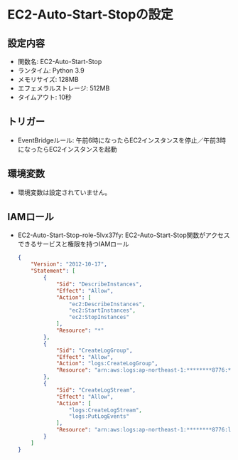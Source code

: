 # EC2-Auto-Start-Stopの設定

## 設定内容
- 関数名: EC2-Auto-Start-Stop
- ランタイム: Python 3.9
- メモリサイズ: 128MB
- エフェメラルストレージ: 512MB
- タイムアウト: 10秒

## トリガー
- EventBridgeルール: 午前6時になったらEC2インスタンスを停止／午前3時になったらEC2インスタンスを起動

## 環境変数
- 環境変数は設定されていません。

## IAMロール
- EC2-Auto-Start-Stop-role-5lvx37fy: EC2-Auto-Start-Stop関数がアクセスできるサービスと権限を持つIAMロール
    ```json
    {
        "Version": "2012-10-17",
        "Statement": [
            {
                "Sid": "DescribeInstances",
                "Effect": "Allow",
                "Action": [
                    "ec2:DescribeInstances",
                    "ec2:StartInstances",
                    "ec2:StopInstances"
                ],
                "Resource": "*"
            },
            {
                "Sid": "CreateLogGroup",
                "Effect": "Allow",
                "Action": "logs:CreateLogGroup",
                "Resource": "arn:aws:logs:ap-northeast-1:********8776:*"
            },
            {
                "Sid": "CreateLogStream",
                "Effect": "Allow",
                "Action": [
                    "logs:CreateLogStream",
                    "logs:PutLogEvents"
                ],
                "Resource": "arn:aws:logs:ap-northeast-1:********8776:log-group:/aws/lambda/EC2-Auto-Start-Stop:*"
            }
        ]
    }
    ```